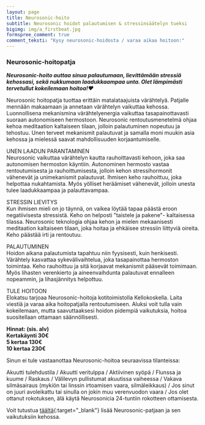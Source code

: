 ```yaml
---
layout: page
title: Neurosonic-hoito
subtitle: Neurosonic hoidot palautumisen & stressinsäätelyn tueksi
bigimg: img/a_firstbeat.jpg
formspree_comment: true
comment_teksti: "Kysy neurosonic-hoidosta / varaa aikaa hoitoon:"
---
```


### Neurosonic-hoitopatja

***Neurosonic-hoito auttaa sinua palautumaan, lievittämään stressiä kehossasi, sekä nukkumaan laadukkaampaa unta. Olet lämpimästi tervetullut kokeilemaan hoitoa!❤️***

Neurosonic hoitopatja tuottaa erittäin matalataajuista värähtelyä. Patjalle mennään makaamaan ja annetaan värähtelyn vaikuttaa kehossa. Luonnollisena mekanismina värähtelyenergia vaikuttaa tasapainottavasti suoraan autonomiseen hermostoon. Neurosonic rentoutusmenetelmä ohjaa kehoa meditaation kaltaiseen tilaan, jolloin palautuminen nopeutuu ja tehostuu. Unen terveet mekanismit palautuvat ja samalla moni muukin asia kehossa ja mielessä saavat mahdollisuuden korjaantumiselle.

UNEN LAADUN PARANTAMINEN  
Neurosonic vaikuttaa värähtelyn kautta rauhoittavasti kehoon, joka saa autonomisen hermoston käyntiin. Autonominen hermosto vastaa rentoutumisesta ja rauhoittumisesta, jolloin kehon stressihormonit vähenevät ja unimekanismit palautuvat. Ihmisen keho rauhoittuu, joka helpottaa nukahtamista. Myös yölliset heräämiset vähenevät, jolloin unesta tulee laadukkaampaa ja palauttavampaa.

STRESSIN LIEVITYS  
Kun ihmisen mieli on jo täynnä, on vaikea löytää tapaa päästä eroon negatiivisesta stressistä. Keho on helposti "taistele ja pakene"- kaltaisessa tilassa. Neurosonic teknologia ohjaa kehon ja mielen mekaanisesti meditaation kaltaiseen tilaan, joka hoitaa ja ehkäisee stressiin liittyviä oireita. Keho päästää irti ja rentoutuu.

PALAUTUMINEN  
Hoidon aikana palautumista tapahtuu niin fyysisesti, kuin henkisesti. Värähtely kasvattaa sykevälivaihtelua, joka tasapainottaa hermoston toimintaa. Keho rauhoittuu ja sitä korjaavat mekanismit pääsevät toimimaan. Myös lihasten verenkierto ja aineenvaihdunta palautuvat ennalleen nopeammin, ja lihasjännitys helpottuu.

TULE HOITOON  
Elokatsu tarjoaa Neurosonic-hoitoja kotitoimistolla Kellokoskella. Laita viestiä ja varaa aika hoitopatjalla rentoutumiseen. Aluksi voit tulla vain kokeilemaan, mutta saavuttaaksesi hoidon pidempiä vaikutuksia, hoitoa suositellaan ottamaan säännöllisesti.

**Hinnat: (sis. alv)  
Kertakäynti 30€  
5 kertaa 130€  
10 kertaa 230€**  

Sinun ei tule vastaanottaa Neurosonic-hoitoa seuraavissa tilanteissa:

Akuutti tulehdustila / Akuutti veritulppa / Aktiivinen syöpä / Flunssa ja kuume / Raskaus / Välilevyn pullistumat akuutissa vaiheessa / Vakava silmäsairaus (mykiön tai linssin irtoamisen vaara, silmäleikkaus) / Jos sinut on juuri avoleikattu tai sinulla on jokin muu verenvuodon vaara / Jos olet ottanut rokotuksen, älä käytä Neurosonicia 24-tuntiin rokotteen ottamisesta.

Voit tutustua [täältä](https://neurosonic.fi/){:target="_blank"} lisää Neurosonic-patjaan ja sen vaikutuksiin kehossa.